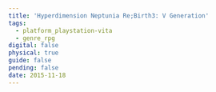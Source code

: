 ```yaml
---
title: 'Hyperdimension Neptunia Re;Birth3: V Generation'
tags:
  - platform_playstation-vita
  - genre_rpg
digital: false
physical: true
guide: false
pending: false
date: 2015-11-18
---
```

